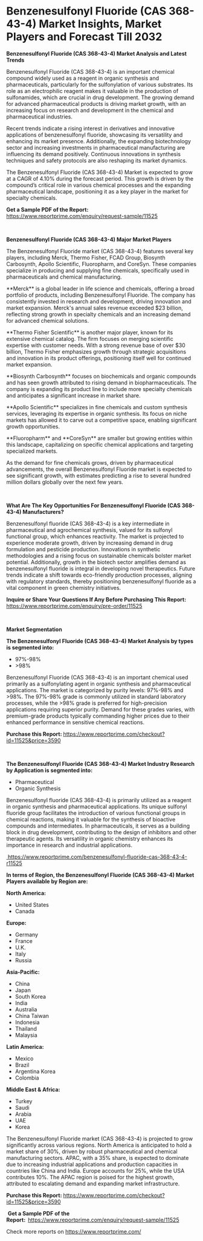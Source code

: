 <p><h1>Benzenesulfonyl Fluoride (CAS 368-43-4) Market Insights, Market Players and Forecast Till 2032</h1></p><p><strong>Benzenesulfonyl Fluoride (CAS 368-43-4) Market Analysis and Latest Trends</strong></p>
<p><p>Benzenesulfonyl Fluoride (CAS 368-43-4) is an important chemical compound widely used as a reagent in organic synthesis and pharmaceuticals, particularly for the sulfonylation of various substrates. Its role as an electrophilic reagent makes it valuable in the production of sulfonamides, which are crucial in drug development. The growing demand for advanced pharmaceutical products is driving market growth, with an increasing focus on research and development in the chemical and pharmaceutical industries.</p><p>Recent trends indicate a rising interest in derivatives and innovative applications of benzenesulfonyl fluoride, showcasing its versatility and enhancing its market presence. Additionally, the expanding biotechnology sector and increasing investments in pharmaceutical manufacturing are influencing its demand positively. Continuous innovations in synthesis techniques and safety protocols are also reshaping its market dynamics.</p><p>The Benzenesulfonyl Fluoride (CAS 368-43-4) Market is expected to grow at a CAGR of 4.10% during the forecast period. This growth is driven by the compound’s critical role in various chemical processes and the expanding pharmaceutical landscape, positioning it as a key player in the market for specialty chemicals.</p></p>
<p><strong>Get a Sample PDF of the Report:&nbsp;</strong> <a href="https://www.reportprime.com/enquiry/request-sample/11525?utm_campaign=3174&utm_medium=2&utm_source=Github&utm_content=ia&utm_term=20032025&utm_id=benzenesulfonyl-fluoride-cas-368-43-4">https://www.reportprime.com/enquiry/request-sample/11525</a></p>
<p>&nbsp;</p>
<p><strong>Benzenesulfonyl Fluoride (CAS 368-43-4) Major Market Players</strong></p>
<p><p>The Benzenesulfonyl Fluoride market (CAS 368-43-4) features several key players, including Merck, Thermo Fisher, FCAD Group, Biosynth Carbosynth, Apollo Scientific, Fluoropharm, and CoreSyn. These companies specialize in producing and supplying fine chemicals, specifically used in pharmaceuticals and chemical manufacturing.</p><p>**Merck** is a global leader in life science and chemicals, offering a broad portfolio of products, including Benzenesulfonyl Fluoride. The company has consistently invested in research and development, driving innovation and market expansion. Merck's annual sales revenue exceeded $23 billion, reflecting strong growth in specialty chemicals and an increasing demand for advanced chemical solutions.</p><p>**Thermo Fisher Scientific** is another major player, known for its extensive chemical catalog. The firm focuses on merging scientific expertise with customer needs. With a strong revenue base of over $30 billion, Thermo Fisher emphasizes growth through strategic acquisitions and innovation in its product offerings, positioning itself well for continued market expansion.</p><p>**Biosynth Carbosynth** focuses on biochemicals and organic compounds and has seen growth attributed to rising demand in biopharmaceuticals. The company is expanding its product line to include more specialty chemicals and anticipates a significant increase in market share.</p><p>**Apollo Scientific** specializes in fine chemicals and custom synthesis services, leveraging its expertise in organic synthesis. Its focus on niche markets has allowed it to carve out a competitive space, enabling significant growth opportunities.</p><p>**Fluoropharm** and **CoreSyn** are smaller but growing entities within this landscape, capitalizing on specific chemical applications and targeting specialized markets.</p><p>As the demand for fine chemicals grows, driven by pharmaceutical advancements, the overall Benzenesulfonyl Fluoride market is expected to see significant growth, with estimates predicting a rise to several hundred million dollars globally over the next few years.</p></p>
<p>&nbsp;</p>
<p><strong>What Are The Key Opportunities For Benzenesulfonyl Fluoride (CAS 368-43-4) Manufacturers?</strong></p>
<p><p>Benzenesulfonyl fluoride (CAS 368-43-4) is a key intermediate in pharmaceutical and agrochemical synthesis, valued for its sulfonyl functional group, which enhances reactivity. The market is projected to experience moderate growth, driven by increasing demand in drug formulation and pesticide production. Innovations in synthetic methodologies and a rising focus on sustainable chemicals bolster market potential. Additionally, growth in the biotech sector amplifies demand as benzenesulfonyl fluoride is integral in developing novel therapeutics. Future trends indicate a shift towards eco-friendly production processes, aligning with regulatory standards, thereby positioning benzenesulfonyl fluoride as a vital component in green chemistry initiatives.</p></p>
<p><strong>Inquire or Share Your Questions If Any Before Purchasing This Report:</strong> <a href="https://www.reportprime.com/enquiry/pre-order/11525?utm_campaign=3174&utm_medium=2&utm_source=Github&utm_content=ia&utm_term=20032025&utm_id=benzenesulfonyl-fluoride-cas-368-43-4">https://www.reportprime.com/enquiry/pre-order/11525</a></p>
<p>&nbsp;</p>
<p><strong>Market Segmentation</strong></p>
<p><strong>The Benzenesulfonyl Fluoride (CAS 368-43-4) Market Analysis by types is segmented into:</strong></p>
<p><ul><li>97%-98%</li><li>>98%</li></ul></p>
<p><p>Benzenesulfonyl Fluoride (CAS 368-43-4) is an important chemical used primarily as a sulfonylating agent in organic synthesis and pharmaceutical applications. The market is categorized by purity levels: 97%-98% and >98%. The 97%-98% grade is commonly utilized in standard laboratory processes, while the >98% grade is preferred for high-precision applications requiring superior purity. Demand for these grades varies, with premium-grade products typically commanding higher prices due to their enhanced performance in sensitive chemical reactions.</p></p>
<p><strong>Purchase this Report:&nbsp;</strong><a href="https://www.reportprime.com/checkout?id=11525&price=3590&utm_campaign=3174&utm_medium=2&utm_source=Github&utm_content=ia&utm_term=20032025&utm_id=benzenesulfonyl-fluoride-cas-368-43-4">https://www.reportprime.com/checkout?id=11525&price=3590</a></p>
<p>&nbsp;</p>
<p><strong>The Benzenesulfonyl Fluoride (CAS 368-43-4) Market Industry Research by Application is segmented into:</strong></p>
<p><ul><li>Pharmaceutical</li><li>Organic Synthesis</li></ul></p>
<p><p>Benzenesulfonyl fluoride (CAS 368-43-4) is primarily utilized as a reagent in organic synthesis and pharmaceutical applications. Its unique sulfonyl fluoride group facilitates the introduction of various functional groups in chemical reactions, making it valuable for the synthesis of bioactive compounds and intermediates. In pharmaceuticals, it serves as a building block in drug development, contributing to the design of inhibitors and other therapeutic agents. Its versatility in organic chemistry enhances its importance in research and industrial applications.</p></p>
<p><a href="https://www.reportprime.com/benzenesulfonyl-fluoride-cas-368-43-4-r11525?utm_campaign=3174&utm_medium=2&utm_source=Github&utm_content=ia&utm_term=20032025&utm_id=benzenesulfonyl-fluoride-cas-368-43-4">&nbsp;https://www.reportprime.com/benzenesulfonyl-fluoride-cas-368-43-4-r11525</a></p>
<p><strong>In terms of Region, the Benzenesulfonyl Fluoride (CAS 368-43-4) Market Players available by Region are:</strong></p>
<p>
    <p> <strong> North America: </strong>
        <ul>
            <li>United States</li>
            <li>Canada</li>
        </ul>
        </p> 
    <p> <strong> Europe: </strong>
        <ul>
            <li>Germany</li>
            <li>France</li>
            <li>U.K.</li>
            <li>Italy</li>
            <li>Russia</li>
        </ul>
        </p> 
    <p> <strong> Asia-Pacific: </strong>
        <ul>
            <li>China</li>
            <li>Japan</li>
            <li>South Korea</li>
            <li>India</li>
            <li>Australia</li>
            <li>China Taiwan</li>
            <li>Indonesia</li>
            <li>Thailand</li>
            <li>Malaysia</li>
        </ul>
        </p> 
    <p> <strong> Latin America: </strong>
        <ul>
            <li>Mexico</li>
            <li>Brazil</li>
            <li>Argentina Korea</li>
            <li>Colombia</li>
        </ul>
        </p> 
    <p> <strong> Middle East & Africa: </strong>
        <ul>
            <li>Turkey</li>
            <li>Saudi</li>
            <li>Arabia</li>
            <li>UAE</li>
            <li>Korea</li>
        </ul>
    </p>
    </p>
<p><p>The Benzenesulfonyl Fluoride market (CAS 368-43-4) is projected to grow significantly across various regions. North America is anticipated to hold a market share of 30%, driven by robust pharmaceutical and chemical manufacturing sectors. APAC, with a 35% share, is expected to dominate due to increasing industrial applications and production capacities in countries like China and India. Europe accounts for 25%, while the USA contributes 10%. The APAC region is poised for the highest growth, attributed to escalating demand and expanding market infrastructure.</p></p>
<p><strong>Purchase this Report: </strong><a href="https://www.reportprime.com/checkout?id=11525&price=3590&utm_campaign=3174&utm_medium=2&utm_source=Github&utm_content=ia&utm_term=20032025&utm_id=benzenesulfonyl-fluoride-cas-368-43-4">https://www.reportprime.com/checkout?id=11525&price=3590</a></p>
<p>&nbsp;<strong>Get a Sample PDF of the Report:&nbsp;&nbsp;</strong><a href="https://www.reportprime.com/enquiry/request-sample/11525?utm_campaign=3174&utm_medium=2&utm_source=Github&utm_content=ia&utm_term=20032025&utm_id=benzenesulfonyl-fluoride-cas-368-43-4">https://www.reportprime.com/enquiry/request-sample/11525</a></p>
<p><strong></strong></p>
<p>Check more reports on <a href="https://www.reportprime.com/?utm_campaign=3174&utm_medium=2&utm_source=Github&utm_content=ia&utm_term=20032025&utm_id=benzenesulfonyl-fluoride-cas-368-43-4">https://www.reportprime.com/</a></p>